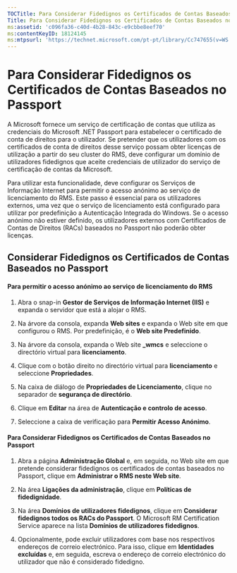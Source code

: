 ```yaml
---
TOCTitle: Para Considerar Fidedignos os Certificados de Contas Baseados no Passport
Title: Para Considerar Fidedignos os Certificados de Contas Baseados no Passport
ms:assetid: 'c096fa36-c40d-4b28-843c-e9cbbe8eef70'
ms:contentKeyID: 18124145
ms:mtpsurl: 'https://technet.microsoft.com/pt-pt/library/Cc747655(v=WS.10)'
---
```


Para Considerar Fidedignos os Certificados de Contas Baseados no Passport
=========================================================================

A Microsoft fornece um serviço de certificação de contas que utiliza as credenciais do Microsoft .NET Passport para estabelecer o certificado de conta de direitos para o utilizador. Se pretender que os utilizadores com os certificados de conta de direitos desse serviço possam obter licenças de utilização a partir do seu cluster do RMS, deve configurar um domínio de utilizadores fidedignos que aceite credenciais de utilizador do serviço de certificação de contas da Microsoft.

Para utilizar esta funcionalidade, deve configurar os Serviços de Informação Internet para permitir o acesso anónimo ao serviço de licenciamento do RMS. Este passo é essencial para os utilizadores externos, uma vez que o serviço de licenciamento está configurado para utilizar por predefinição a Autenticação Integrada do Windows. Se o acesso anónimo não estiver definido, os utilizadores externos com Certificados de Contas de Direitos (RACs) baseados no Passport não poderão obter licenças.

Considerar Fidedignos os Certificados de Contas Baseados no Passport
--------------------------------------------------------------------

#### Para permitir o acesso anónimo ao serviço de licenciamento do RMS

1.  Abra o snap-in **Gestor de Serviços de Informação Internet (IIS)** e expanda o servidor que está a alojar o RMS.

2.  Na árvore da consola, expanda **Web sites** e expanda o Web site em que configurou o RMS. Por predefinição, é o **Web site Predefinido**.

3.  Na árvore da consola, expanda o Web site **\_wmcs** e seleccione o directório virtual para **licenciamento**.

4.  Clique com o botão direito no directório virtual para **licenciamento** e seleccione **Propriedades**.

5.  Na caixa de diálogo de **Propriedades de Licenciamento**, clique no separador de **segurança de directório**.

6.  Clique em **Editar** na área de **Autenticação e controlo de acesso**.

7.  Seleccione a caixa de verificação para **Permitir Acesso Anónimo**.

#### Para Considerar Fidedignos os Certificados de Contas Baseados no Passport

1.  Abra a página **Administração Global** e, em seguida, no Web site em que pretende considerar fidedignos os certificados de contas baseados no Passport, clique em **Administrar o RMS neste Web site**.

2.  Na área **Ligações da administração**, clique em **Políticas de fidedignidade**.

3.  Na área **Domínios de utilizadores fidedignos**, clique em **Considerar fidedignos todos os RACs do Passport**. O Microsoft RM Certification Service aparece na lista **Domínios de utilizadores fidedignos**.

4.  Opcionalmente, pode excluir utilizadores com base nos respectivos endereços de correio electrónico. Para isso, clique em **Identidades excluídas** e, em seguida, escreva o endereço de correio electrónico do utilizador que não é considerado fidedigno.
